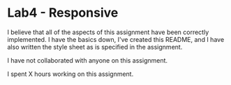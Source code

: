 # Lab4 - Responsive

I believe that all of the aspects of this assignment have
been correctly implemented. I have the basics down, I've
created this README, and I have also written the style
sheet as is specified in the assignment.

I have not collaborated with anyone on this assignment.

I spent X hours working on this assignment.
